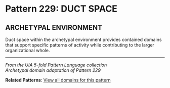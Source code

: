 # Pattern 229: DUCT SPACE

## ARCHETYPAL ENVIRONMENT

Duct space within the archetypal environment provides contained domains that support specific patterns of activity while contributing to the larger organizational whole.

---

*From the UIA 5-fold Pattern Language collection*  
*Archetypal domain adaptation of Pattern 229*

**Related Patterns**: [View all domains for this pattern](../../UIA/md/T229%20DUCT%20SPACE.md)
